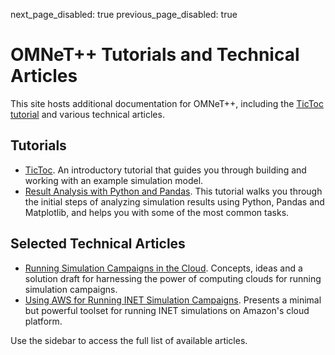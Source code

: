 next_page_disabled: true
previous_page_disabled: true

# OMNeT++ Tutorials and Technical Articles

This site hosts additional documentation for OMNeT++, including the [TicToc
tutorial](tutorials/tictoc/index.md) and various technical articles.

## Tutorials

- [TicToc](tutorials/tictoc/index.md). An introductory tutorial that guides you
  through building and working with an example simulation model.
- [Result Analysis with Python and Pandas](tutorials/pandas/index.md). This
  tutorial walks you through the initial steps of analyzing simulation results
  using Python, Pandas and Matplotlib, and helps you with some of the most
  common tasks.

## Selected Technical Articles

- [Running Simulation Campaigns in the Cloud](tutorials/cloud/index.md).
  Concepts, ideas and a solution draft for harnessing the power of computing
  clouds for running simulation campaigns.
- [Using AWS for Running INET Simulation Campaigns](tutorials/swarm/index.md). Presents
  a minimal but powerful toolset for running INET simulations on Amazon's cloud
  platform.

Use the sidebar to access the full list of available articles.
